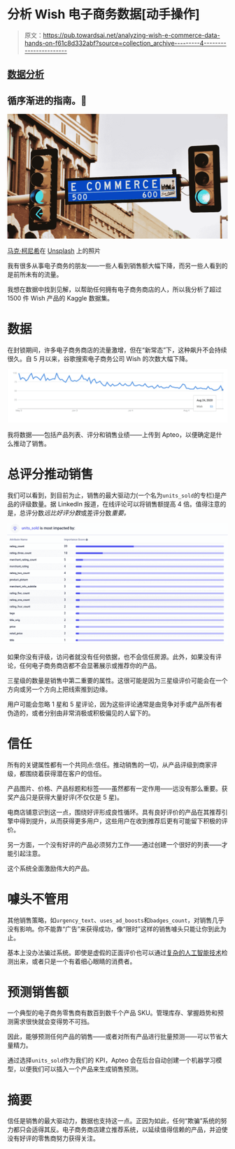# 分析 Wish 电子商务数据[动手操作]

> 原文：<https://pub.towardsai.net/analyzing-wish-e-commerce-data-hands-on-f61c8d332abf?source=collection_archive---------4----------------------->

## [数据分析](https://towardsai.net/p/category/data-analysis)

## 循序渐进的指南。🚶

![](img/03b5748c4fa6fef20526731c99dc03f8.png)

[马克·柯尼希](https://unsplash.com/@markkoenig?utm_source=medium&utm_medium=referral)在 [Unsplash](https://unsplash.com?utm_source=medium&utm_medium=referral) 上的照片

我有很多从事电子商务的朋友——一些人看到销售额大幅下降，而另一些人看到的是前所未有的流量。

我想在数据中找到见解，以帮助任何拥有电子商务商店的人，所以我分析了超过 1500 件 Wish 产品的 Kaggle 数据集。

# 数据

在封锁期间，许多电子商务商店的流量激增，但在“新常态”下，这种飙升不会持续很久。自 5 月以来，谷歌搜索电子商务公司 Wish 的次数大幅下降。

![](img/16196e5c2efd970429896122353489b2.png)

我将数据——包括产品列表、评分和销售业绩——上传到 Apteo，以便确定是什么推动了销售。

# 总评分推动销售

我们可以看到，到目前为止，销售的最大驱动力(一个名为`units_sold`的专栏)是产品的评级数量。据 LinkedIn 报道，在线评论可以将销售额提高 4 倍。值得注意的是，总评分数*远比好评分数*或差评分数*重要。*

![](img/6664712d85a4eef9fca660b33698fbbc.png)

如果你没有评级，访问者就没有任何依据，也不会信任房源。此外，如果没有评论，任何电子商务商店都不会显著展示或推荐你的产品。

三星级的数量是销售中第二重要的属性。这很可能是因为三星级评价可能会在一个方向或另一个方向上把线索推到边缘。

用户可能会忽略 1 星和 5 星评论，因为这些评论通常是由竞争对手或产品所有者伪造的，或者分别由非常消极或积极偏见的人留下的。

# 信任

所有的关键属性都有一个共同点:信任。推动销售的一切，从产品评级到商家评级，都围绕着获得潜在客户的信任。

产品图片、价格、产品标题和标签——虽然都有一定作用——远没有那么重要。获奖产品只是获得大量好评(不仅仅是 5 星)。

电商店铺意识到这一点，围绕好评形成良性循环。具有良好评价的产品在其推荐引擎中得到提升，从而获得更多用户，这些用户在收到推荐后更有可能留下积极的评价。

另一方面，一个没有好评的产品必须努力工作——通过创建一个很好的列表——才能引起注意。

这个系统全面激励伟大的产品。

# 噱头不管用

其他销售策略，如`urgency_text`、`uses_ad_boosts`和`badges_count`，对销售几乎没有影响。你不能靠“广告”来获得成功，像“限时”这样的销售噱头只能让你到此为止。

基本上没办法骗过系统。即使是虚假的正面评价也可以通过[复杂的人工智能技术](https://hackernoon.com/how-ai-helps-in-distinguishing-fake-reviews-from-genuine-ones-37292f7767e)检测出来，或者只是一个有着细心眼睛的消费者。

# 预测销售额

一个典型的电子商务零售商有数百到数千个产品 SKU。管理库存、掌握趋势和预测需求很快就会变得势不可挡。

因此，能够预测任何产品的销售——或者对所有产品进行批量预测——可以节省大量精力。

通过选择`units_sold`作为我们的 KPI，Apteo 会在后台自动创建一个机器学习模型，以便我们可以插入一个产品来生成销售预测。

# 摘要

信任是销售的最大驱动力，数据也支持这一点。正因为如此，任何“欺骗”系统的努力都只会适得其反。电子商务商店建立推荐系统，以延续值得信赖的产品，并迫使没有好评的零售商努力获得关注。